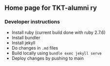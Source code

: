 ## Home page for TKT-alumni ry

### Developer instructions

* Install ruby (current build done with ruby 2.7.6)
* Install bundler
* Install jekyll
* Do changes in `.md` files
* Build locally using `bundle exec jekyll serve`
* Deploy changes by pushing to main
